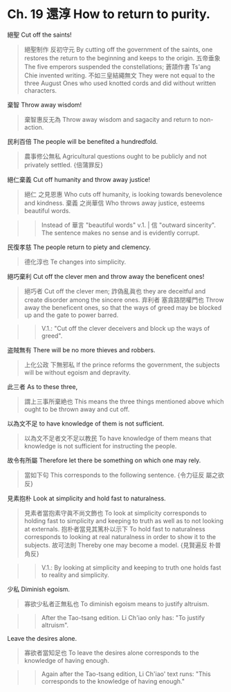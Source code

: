 # Ch. 19 還淳 How to return to purity.

絕聖
Cut off the saints!

> 絕聖制作
反初守元
By cutting off the government of the saints,
one restores the return to the beginning and keeps to the origin.
五帝垂象
The five emperors suspended the constellations;
蒼頡作書
Ts'ang Chie invented writing.
不如三皇結繩無文
They were not equal to the three August Ones who used knotted cords and did without written characters.

棄智
Throw away wisdom!

> 棄智惠反无為
Throw away wisdom and sagacity and return to non-action.

民利百倍
The people will be benefited a hundredfold.

> 農事修公無私
Agricultural questions ought to be publicly and not privately settled.
{倍蒲罪反}

絕仁棄義
Cut off humanity and throw away justice!

> 絕仁
之見恩惠
Who cuts off humanity,
is looking towards benevolence and kindness.
棄義
之尚華信
Who throws away justice,
esteems beautiful words.

>> Instead of 華言 "beautiful words" v.1. | 信 "outward sincerity".
The sentence makes no sense and is evidently corrupt.

民復孝慈
The people return to piety and clemency.

> 德化淳也
Te changes into simplicity.

絕巧棄利
Cut off the clever men and throw away the beneficent ones!

> 絕巧者
Cut off the clever men;
詐偽亂眞也
they are deceitful and create disorder among the sincere ones.
弃利者
塞貪路閉權門也
Throw away the beneficent ones,
so that the ways of greed may be blocked up and the gate to power barred.

>> V.1.: "Cut off the clever deceivers and block up the ways of greed".

盗賊無有
There will be no more thieves and robbers.

> 上化公政
下無邪私
If the prince reforms the government,
the subjects will be without egoism and depravity.

此三者
As to these three,

> 謂上三事所棄絶也
This means the three things mentioned above which ought to be thrown away and cut off.

以為文不足
to have knowledge of them is not sufficient.

> 以為文不足者文不足以教民
To have knowledge of them means that knowledge is not sufficient for instructing the people.

故令有所屬
Therefore let there be something on which one may rely.

> 當如下句
This corresponds to the following sentence.
{令力征反
屬之欲反}

見素抱朴
Look at simplicity and hold fast to naturalness.

> 見素者當抱素守眞不尚文飾也
To look at simplicity corresponds to holding fast to simplicity and keeping to truth as well as to not looking at externals.
抱朴者當見其篤朴以示下
To hold fast to naturalness corresponds to looking at real naturalness in order to show it to the subjects.
故可法則
Thereby one may become a model.
{見賢遍反
朴普角反}

>> V.1.: By looking at simplicity and keeping to truth
one holds fast to reality and simplicity.

少私
Diminish egoism.

> 寡欲少私者正無私也
To diminish egoism means to justify altruism.

>> After the Tao-tsang edition. Li Ch'iao only has: "To justify altruism".

Leave the desires alone.

> 寡欲者當知足也
To leave the desires alone corresponds to the knowledge of having enough.

>> Again after the Tao-tsang edition, Li Ch'iao' text runs:
"This corresponds to the knowledge of having enough."
